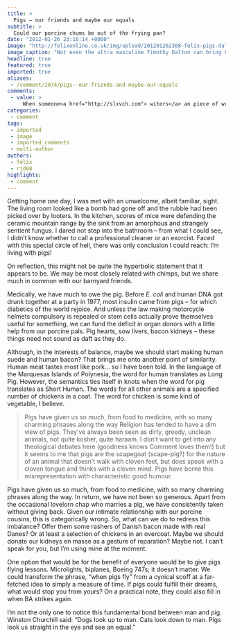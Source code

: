 ```yaml
---
title: >
  Pigs – our friends and maybe our equals
subtitle: >
  Could our porcine chums be out of the frying pan?
date: "2012-01-26 23:10:14 +0000"
image: "http://felixonline.co.uk/img/upload/201201262308-felix-pigs-dalton.jpg"
image_caption: "Not even the ultra masculine Timothy Dalton can bring himself to shoot man’s equals: pigs"
headline: true
featured: true
imported: true
aliases:
 - /comment/2074/pigs--our-friends-and-maybe-our-equals
comments:
 - value: >
     When someone<a href="http://slxvch.com"> witers</a> an piece of writing he/she keeps the thought of a user in his/hermind that how a user can know it. Thereforethat's why this piece of writing is perfect. Thanks!
categories:
 - comment
tags:
 - imported
 - image
 - imported_comments
 - multi-author
authors:
 - felix
 - rjd08
highlights:
 - comment
---
```


Getting home one day, I was met with an unwelcome, albeit familiar, sight. The living room looked like a bomb had gone off and the rubble had been picked over by looters. In the kitchen, scores of mice were defending the ceramic mountain range by the sink from an amorphous and strangely sentient fungus. I dared not step into the bathroom – from what I could see, I didn’t know whether to call a professional cleaner or an exorcist. Faced with this special circle of hell, there was only conclusion I could reach: I’m living with pigs!

On reflection, this might not be quite the hyperbolic statement that it appears to be. We may be most closely related with chimps, but we share much in common with our barnyard friends.

Medically, we have much to owe the pig. Before _E. coli_ and human DNA got drunk together at a party in 1977, most insulin came from pigs – for which diabetics of the world rejoice. And unless the law making motorcycle helmets compulsory is repealed or stem cells actually prove themselves useful for something, we can fund the deficit in organ donors with a little help from our porcine pals. Pig hearts, sow livers, bacon kidneys – these things need not sound as daft as they do.

Although, in the interests of balance, maybe we should start making human suede and human bacon? That brings me onto another point of similarity. Human meat tastes most like pork… so I have been told. In the language of the Marquesas Islands of Polynesia, the word for human translates as Long Pig. However, the semantics ties itself in knots when the word for pig translates as Short Human. The words for all other animals are a specified number of chickens in a coat. The word for chicken is some kind of vegetable, I believe.
> Pigs have given us so much, from food to medicine, with so many charming phrases along the way
Religion has tended to have a dim view of pigs. They’ve always been seen as dirty, greedy, unclean animals, not quite kosher, quite haraam. I don’t want to get into any theological debates here (goodness knows Comment loves them!) but it seems to me that pigs are the scapegoat (scape-pig?) for the nature of an animal that doesn’t walk with cloven feet, but does speak with a cloven tongue and thinks with a cloven mind. Pigs have borne this misrepresentation with characteristic good humour.

Pigs have given us so much, from food to medicine, with so many charming phrases along the way. In return, we have not been so generous. Apart from the occasional lovelorn chap who marries a pig, we have consistently taken without giving back. Given our intimate relationship with our porcine cousins, this is categorically wrong. So, what can we do to redress this imbalance? Offer them some rashers of Danish bacon made with real Danes? Or at least a selection of chickens in an overcoat. Maybe we should donate our kidneys en masse as a gesture of reparation? Maybe not. I can’t speak for you, but I’m using mine at the moment.

One option that would be for the benefit of everyone would be to give pigs flying lessons. Microlights, biplanes, Boeing 747s; it doesn’t matter. We could transform the phrase, “when pigs fly” from a cynical scoff at a far-fetched idea to simply a measure of time. If pigs could fulfill their dreams, what would stop you from yours? On a practical note, they could also fill in when BA strikes again.

I’m not the only one to notice this fundamental bond between man and pig. Winston Churchill said: “Dogs look up to man. Cats look down to man. Pigs look us straight in the eye and see an equal.”

